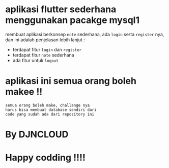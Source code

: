 # aplikasi flutter sederhana menggunakan pacakge mysql1
membuat aplikasi berkonsep `note` sederhana, ada `login` serta `register` nya, dan ini adalah penjelasan lebih lanjut :
- terdapat fitur `login` dan `register`
- terdapat fitur `note` sederhana
- ada fitur untuk `logout`

# aplikasi ini semua orang boleh makee !!
```
semua orang boleh make, challange nya 
harus bisa membuat database sendiri dari 
code yang sudah ada dari repository ini
```
# By DJNCLOUD 
# Happy codding !!!!